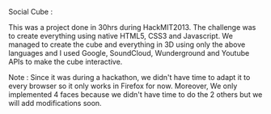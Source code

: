 Social Cube :

This was a project done in 30hrs during HackMIT2013. The challenge was to create everything using native HTML5, CSS3 and Javascript. We managed to create the cube and everything in 3D using only the above languages and I used Google, SoundCloud, Wunderground and Youtube APIs to make the cube interactive.

Note : Since it was during a hackathon, we didn't have time to adapt it to every browser so it only works in Firefox for now. Moreover, We only implemented 4 faces because we didn't have time to do the 2 others but we will add modifications soon.
